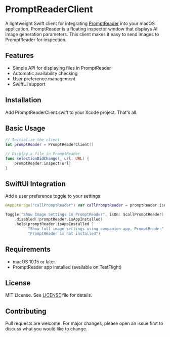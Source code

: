 # PromptReaderClient

A lightweight Swift client for integrating [PromptReader](link-to-promptreader) into your macOS application. PromptReader is a floating inspector window that displays AI image generation parameters. This client makes it easy to send images to PromptReader for inspection.

## Features

- Simple API for displaying files in PromptReader
- Automatic availability checking
- User preference management
- SwiftUI support

## Installation

Add PromptReaderClient.swift to your Xcode project. That's all.

## Basic Usage

```swift
// Initialize the client
let promptReader = PromptReaderClient()

// Display a file in PromptReader
func selectionDidChange(_ url: URL) {
    promptReader.inspect(url)
}
```

## SwiftUI Integration

Add a user preference toggle to your settings:

```swift
@AppStorage("callPromptReader") var callPromptReader = promptReader.isAppInstalled

Toggle("Show Image Settings in PromptReader", isOn: $callPromptReader)
    .disabled(!promptReader.isAppInstalled)
    .help(promptReader.isAppInstalled ?
          "Show full image settings using companion app, PromptReader" :
          "PromptReader is not installed")
```

## Requirements

- macOS 10.15 or later
- PromptReader app installed (available on TestFlight)

## License

MIT License. See [LICENSE](LICENSE) file for details.



## Contributing

Pull requests are welcome. For major changes, please open an issue first to discuss what you would like to change.